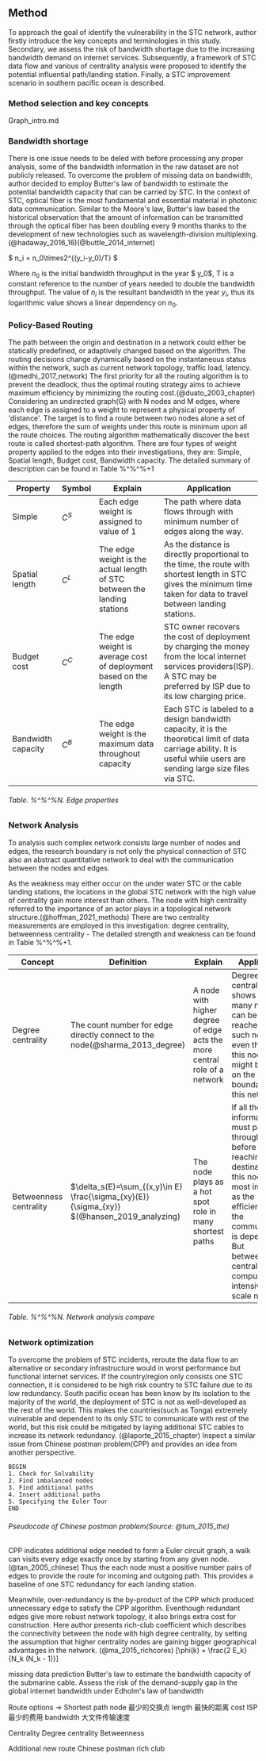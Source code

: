 ## Method
To approach the goal of identify the vulnerability in the STC network, author firstly introduce the key concepts and terminologies in this study. Secondary, we assess the risk of bandwidth shortage due to the increasing bandwidth demand on internet services. Subsequently, a framework of STC data flow and various of centrality analysis were proposed to identify the potential influential path/landing station. Finally, a STC improvement scenario in southern pacific ocean is described.

### Method selection and key concepts
Graph_intro.md

### Bandwidth shortage
There is one issue needs to be deled with before processing any proper analysis, some of the bandwidth information in the raw dataset are not publicly released. To overcome the problem of missing data on bandwidth, author decided to employ Butter's law of bandwidth to estimate the potential bandwidth capacity that can be carried by STC. In the context of STC, optical fiber is the most fundamental and essential material in photonic data communication. Similar to the Moore's law, Butter's law based the historical observation that the amount of information can be transmitted through the optical fiber has been doubling every 9 months thanks to the development of new technologies such as wavelength-division multiplexing.(@hadaway_2016_16)(@buttle_2014_internet)

$ n_i = n_0\times2^{(y_i-y_0)/T} $

Where $n_0$ is the initial bandwidth throughput in the year $ y_0$, T is a constant reference to the number of years needed to double the bandwidth throughput. The value of $n_i$ is the resultant bandwidth in the year $y_i$, thus its logarithmic value shows a linear dependency on $n_0$. 

### Policy-Based Routing

The path between the origin and destination in a network could either be statically predefined, or adaptively changed based on the algorithm. The routing decisions change dynamically based on the instantaneous status within the network, such as current network topology, traffic load, latency. (@medhi_2017_network) The first priority for all the routing algorithm is to prevent the deadlock, thus the optimal routing strategy aims to achieve maximum efficiency by minimizing the routing cost.(@duato_2003_chapter) Considering an undirected graph(G) with N nodes and M edges, where each edge is assigned to a weight to represent a physical property of 'distance'. The target is to find a route between two nodes alone a set of edges, therefore the sum of weights under this route is minimum upon all the route choices. The routing algorithm mathematically discover the best route is called shortest-path algorithm. There are four types of weight property applied to the edges into their investigations, they are: Simple, Spatial length, Budget cost, Bandwidth capacity. The detailed summary of description can be found in Table %^%^%+1

| Property | Symbol | Explain | Application |
|---|---|---|---|
| Simple | $C^S$ | Each edge weight is assigned to value of 1 | The path where data flows through with minimum number of edges along the way. |
| Spatial length | $C^L$ | The edge weight is the actual length of STC between the landing stations | As the distance is directly proportional to the time, the route with shortest length in STC gives the minimum time taken for data to travel between landing stations. |
| Budget cost | $C^C$ | The edge weight is average cost of deployment based on the length | STC owner recovers the cost of deployment by charging the money from the local internet services providers(ISP). A STC may be preferred by ISP due to its low charging price. |
| Bandwidth capacity | $C^B$ | The edge weight is the maximum data throughout capacity | Each STC is labeled to a design bandwidth capacity, it is the theoretical limit of data carriage ability. It is useful while users are sending large size files via STC. |

###### Table. %^%^%N. Edge properties

### Network Analysis
To analysis such complex network consists large number of nodes and edges, the research boundary is not only the physical connection of STC also an abstract quantitative network to deal with the communication between the nodes and edges. 

As the weakness may either occur on the under water STC or the cable landing stations, the locations in the global STC network with the high value of centrality gain more interest than others. The node with high centrality referred to the importance of an actor plays in a topological network structure.(@hoffman_2021_methods) There are two centrality measurements are employed in this investigation: degree centrality, betweenness centrality - The detailed strength and weakness can be found in Table %^%^%+1.

| Concept | Definition | Explain | Application |
|---|---|---|---|
| Degree centrality | The count number for edge directly connect to the node(@sharma_2013_degree) | A node with higher degree of edge acts the more central role of a network | Degree centrality shows how many nodes can be directly reached by such node, even though this node might be far off on the boundary of this network |
| Betweenness centrality | $\delta_s(E)=\sum_{(x,y)\in E} \frac{\sigma_{xy}(E)}{\sigma_{xy}} $(@hansen_2019_analyzing) | The node plays as a hot spot role in many shortest paths | If all the information must pass through a node before reaching the destination, this node is the most important as the efficiency of the communication is depend on it. But betweenness centrality is compute intensive large scale network |
###### Table. %^%^%N. Network analysis compare

### Network optimization

To overcome the problem of STC incidents, reroute the data flow to an alternative or secondary infrastructure would in worst performance but functional internet services. If the country/region only consists one STC connection, it is considered to be high risk country to STC failure due to its low redundancy. South pacific ocean has been know by its isolation to the majority of the world, the deployment of STC is not as well-developed as the rest of the world. This makes the countries(such as Tonga) extremely vulnerable and dependent to its only STC to communicate with rest of the world, but this risk could be mitigated by laying additional STC cables to increase its network redundancy. (@laporte_2015_chapter) Inspect a similar issue from Chinese postman problem(CPP) and provides an idea from another perspective. 

```
BEGIN
1. Check for Solvability
2. Find imbalanced nodes
3. Find additional paths
4. Insert additional paths
5. Specifying the Euler Tour
END
```
###### Pseudocode of Chinese postman problem(Source: @tum_2015_the)

CPP indicates additional edge needed to form a Euler circuit graph, a walk can visits every edge exactly once by starting from any given node.(@tan_2005_chinese) Thus the each node must a positive number pairs of edges to provide the route for incoming and outgoing path. This provides a baseline of one STC redundancy for each landing station.

Meanwhile, over-redundancy is the by-product of the CPP which produced unnecessary edge to satisfy the CPP algorithm. Eventhough redundant edges give more robust network topology, it also brings extra cost for construction. Here author presents rich-club coefficient which describes the connectivity between the node with high degree centrality, by setting the assumption that higher centrality nodes are gaining bigger geographical advantages in the network. (@ma_2015_richcores)
\[\phi(k) = \frac{2 E_k}{N_k (N_k - 1)}\]










missing data prediction 
    Butter's law to estimate the bandwidth capacity of the submarine cable. 
    Assess the risk of the demand-supply gap in the global internet bandwidth under Edholm's law of bandwidth

Route options -> Shortest path
    node
        最少的交换点
    length
        最快的距离
    cost
        ISP最少的费用
    bandwidth
        大文件传输速度


Centrality
    Degree centrality
    Betweenness

Additional new route
    Chinese postman
    rich club